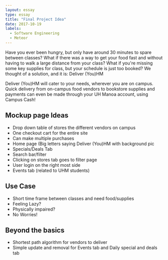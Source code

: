 ```yaml
---
layout: essay
type: essay
title: "Final Project Idea"
date: 2017-10-19
labels:
  - Software Engineering
  - Meteor
---
```

Have you ever been hungry, but only have around 30 minutes to spare between classes? What if there was a way to get your food fast and without
having to walk a large distance from your class? What if you're missing some key supplies for class, but your schedule is just too booked?
We thought of a solution, and it is: Deliver (You)HM

Deliver (You)HM will cater to your needs, wherever you are on campus. Quick delivery from on-campus food vendors to bookstore supplies
and payments can even be made through your UH Manoa account, using Campus Cash!

## Mockup page Ideas

- Drop down table of stores the different vendors on campus
- One checkout cart for the entire site
- Can make multiple purchases 
- Home page (Big letters saying Deliver (You)HM with background pic
- Specials/Deals Tab
- Search bar/filter 
- Clicking on stores tab goes to filter page
- User login on the right most side
- Events tab (related to UHM students)

## Use Case 

- Short time frame between classes and need food/supplies
- Feeling Lazy?
- Physically impaired?
- No Worries!

## Beyond the basics
- Shortest path algorithm for vendors to deliver
- Simple update and removal for Events tab and Daily special and deals tab
